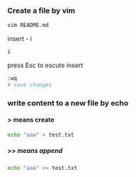 ### Create a file by vim
```bash
vim README.md
```

insert - i
```bash
i
```
press Esc to escute insert

```bash
:wq
# save changes
```
### write content to a new file by echo
#### > means create
```bash
echo "aaa" > test.txt
```

##### >> means append
```bash
echo "aaa" >> test.txt
```
